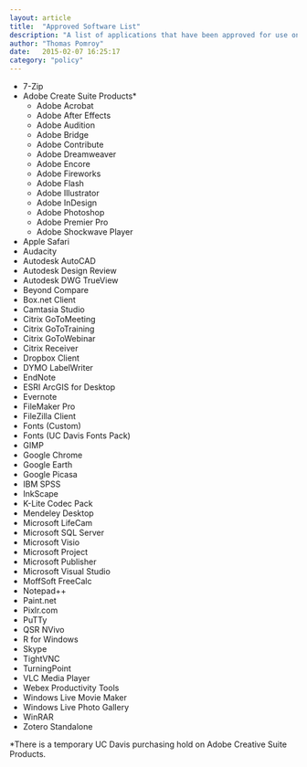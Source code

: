 ```yaml
---
layout: article
title:  "Approved Software List"
description: "A list of applications that have been approved for use on Dean's Office computers. Installation of other software is at the discretion of the Director of Information Technology for the purpose of maintaining system stability, security, and legal compliance."
author: "Thomas Pomroy"
date:   2015-02-07 16:25:17
category: "policy"
---
```

<ul>
	<li>7-Zip</li>
<li>Adobe Create Suite Products*
	<ul>
		<li>Adobe Acrobat</li>
		<li>Adobe After Effects</li>
		<li>Adobe Audition</li>
		<li>Adobe Bridge</li>
		<li>Adobe Contribute</li>
		<li>Adobe Dreamweaver</li>
		<li>Adobe Encore</li>
		<li>Adobe Fireworks</li>
		<li>Adobe Flash</li>
		<li>Adobe Illustrator</li>
		<li>Adobe InDesign</li>
		<li>Adobe Photoshop</li>
		<li>Adobe Premier Pro</li>
		<li>Adobe Shockwave Player</li>
	</ul>
</li>
<li>Apple Safari</li>
<li>Audacity</li>
<li>Autodesk AutoCAD</li>
<li>Autodesk Design Review</li>
<li>Autodesk DWG TrueView</li>
<li>Beyond Compare</li>
<li>Box.net Client</li>
<li>Camtasia Studio</li>
<li>Citrix GoToMeeting</li>
<li>Citrix GoToTraining</li>
<li>Citrix GoToWebinar</li>
<li>Citrix Receiver</li>
<li>Dropbox Client</li>
<li>DYMO LabelWriter</li>
<li>EndNote</li>
<li>ESRI ArcGIS for Desktop</li>
<li>Evernote</li>
<li>FileMaker Pro</li>
<li>FileZilla Client</li>
<li>Fonts (Custom)</li>
<li>Fonts (UC Davis Fonts Pack)</li>
<li>GIMP</li>
<li>Google Chrome</li>
<li>Google Earth</li>
<li>Google Picasa</li>
<li>IBM SPSS</li>
<li>InkScape</li>
<li>K-Lite Codec Pack</li>
<li>Mendeley Desktop</li>
<li>Microsoft LifeCam</li>
<li>Microsoft SQL Server</li>
<li>Microsoft Visio</li>
<li>Microsoft Project</li>
<li>Microsoft Publisher</li>
<li>Microsoft Visual Studio</li>
<li>MoffSoft FreeCalc</li>
<li>Notepad++</li>
<li>Paint.net</li>
<li>Pixlr.com</li>
<li>PuTTy</li>
<li>QSR NVivo</li>
<li>R for Windows</li>
<li>Skype</li>
<li>TightVNC</li>
<li>TurningPoint</li>
<li>VLC Media Player</li>
<li>Webex Productivity Tools</li>
<li>Windows Live Movie Maker</li>
<li>Windows Live Photo Gallery</li>
<li>WinRAR</li>
<li>Zotero Standalone</li>
</ul>
<p>*There is a temporary UC Davis purchasing hold on Adobe Creative Suite
Products.</p>
